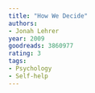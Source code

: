 ```yaml
---
title: "How We Decide"
authors:
- Jonah Lehrer
year: 2009
goodreads: 3860977
rating: 3
tags:
- Psychology
- Self-help
---
```


